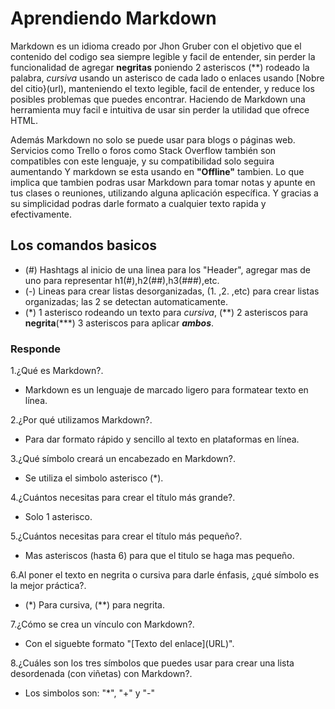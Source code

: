 # Aprendiendo Markdown

Markdown es un idioma creado por Jhon Gruber con el objetivo que el contenido del codigo sea siempre legible y facil de entender, sin perder la funcionalidad de agregar
**negritas** poniendo 2 asteriscos (**) rodeado la palabra, *cursiva* usando un asterisco de cada lado o enlaces usando [Nobre del citio}(url), manteniendo el texto
legible, facil de entender, y reduce los posibles problemas que puedes encontrar. Haciendo de Markdown una herramienta muy facil e intuitiva de usar sin perder la
utilidad que ofrece HTML.

Además Markdown no solo se puede usar para blogs o páginas web. Servicios como Trello o foros como Stack Overflow también son compatibles con este lenguaje,
y su compatibilidad solo seguira aumentando Y markdown se esta usando en **"Offline"** tambien. Lo que implica que tambien podras usar Markdown para tomar notas
y apunte en tus clases o reuniones, utilizando alguna aplicación específica. Y gracias a su simplicidad podras darle formato a cualquier texto rapida y efectivamente.

## Los comandos basicos

- (#) Hashtags al inicio de una linea para los "Header", agregar mas de uno para representar h1(#),h2(##),h3(###),etc.
- (-) Lineas para crear listas desorganizadas, (1. ,2. ,etc) para crear listas organizadas; las 2 se detectan automaticamente.
- (\*) 1 asterisco rodeando un texto para *cursiva*, (\*\*) 2 asteriscos para **negrita**(\*\*\*) 3 asteriscos para aplicar ***ambos***.

### Responde

1.¿Qué es Markdown?.

- Markdown es un lenguaje de marcado ligero para formatear texto en línea.
  
2.¿Por qué utilizamos Markdown?.

- Para dar formato rápido y sencillo al texto en plataformas en línea.
  
3.¿Qué símbolo creará un encabezado en Markdown?.

- Se utiliza el simbolo asterisco (\*).
  
4.¿Cuántos necesitas para crear el título más grande?.

- Solo 1 asterisco.
  
5.¿Cuántos necesitas para crear el título más pequeño?.

- Mas asteriscos (hasta 6) para que el titulo se haga mas pequeño.
  
6.Al poner el texto en negrita o cursiva para darle énfasis, ¿qué símbolo es la mejor práctica?.

- (\*) Para cursiva, (\*\*) para negrita.
  
7.¿Cómo se crea un vínculo con Markdown?.

- Con el siguebte formato "[Texto del enlace]\(URL)".
  
8.¿Cuáles son los tres símbolos que puedes usar para crear una lista desordenada (con viñetas) con Markdown?.

- Los simbolos son: "\*", "\+" y "\-"
